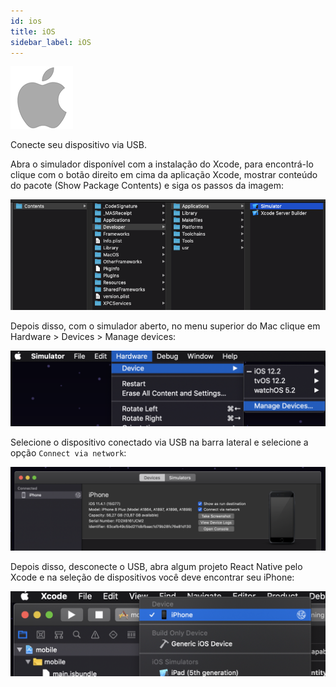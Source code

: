 ```yaml
---
id: ios
title: iOS
sidebar_label: iOS
---
```


![](assets/ios.png)

Conecte seu dispositivo via USB.

Abra o simulador disponível com a instalação do Xcode, para encontrá-lo clique com o botão direito em cima da aplicação Xcode, mostrar conteúdo do pacote (Show Package Contents) e siga os passos da imagem:

![](assets/ambiente-react-native/emulate/ios/1.png)

Depois disso, com o simulador aberto, no menu superior do Mac clique em Hardware > Devices > Manage devices:

![](assets/ambiente-react-native/emulate/ios/2.png)

Selecione o dispositivo conectado via USB na barra lateral e selecione a opção `Connect via network`:

![](assets/ambiente-react-native/emulate/ios/3.png)

Depois disso, desconecte o USB, abra algum projeto React Native pelo Xcode e na seleção de dispositivos você deve encontrar seu iPhone:

![](assets/ambiente-react-native/emulate/ios/4.png)

